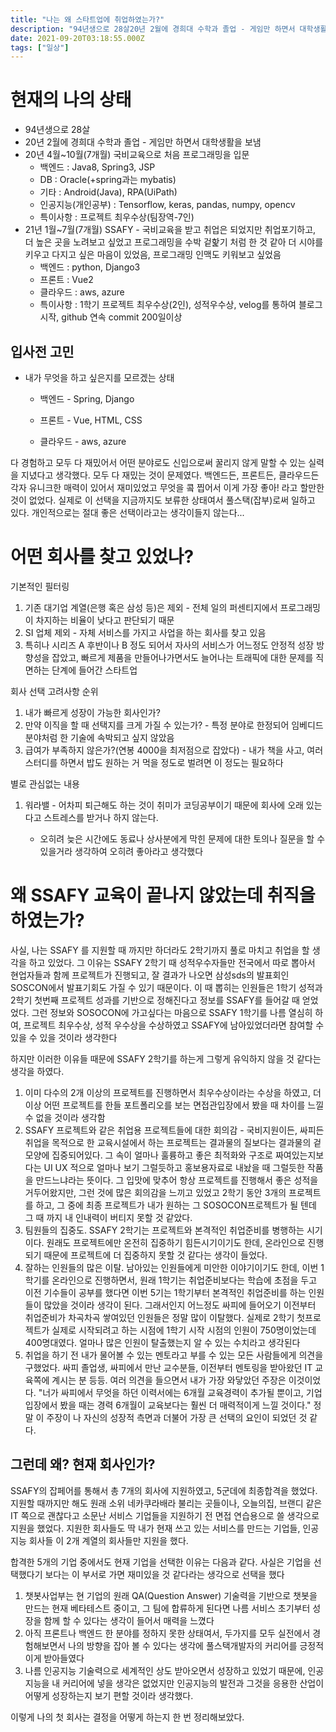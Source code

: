 ```yaml
---
title: "나는 왜 스타트업에 취업하였는가?"
description: "94년생으로 28살20년 2월에 경희대 수학과 졸업 - 게임만 하면서 대학생활을 보냄20년 4월~10월(7개월) 국비교육으로 처음 프로그래밍을 입문 백엔드 : Java8, Spring3, JSPDB : Oracle(+spring과는 mybatis)기타 : Android"
date: 2021-09-20T03:18:55.000Z
tags: ["일상"]
---
```

# 현재의 나의 상태

- 94년생으로 28살
- 20년 2월에 경희대 수학과 졸업 - 게임만 하면서 대학생활을 보냄
- 20년 4월~10월(7개월) 국비교육으로 처음 프로그래밍을 입문 
  - 백엔드 : Java8, Spring3, JSP
  - DB : Oracle(+spring과는 mybatis)
  - 기타 : Android(Java), RPA(UiPath)
  - 인공지능(개인공부) : Tensorflow, keras, pandas, numpy, opencv
  - 특이사항 : 프로젝트 최우수상(팀장역-7인)
- 21년 1월~7월(7개월) SSAFY - 국비교육을 받고 취업은 되었지만 취업포기하고, 더 높은 곳을 노려보고 싶었고 프로그래밍을 수박 겉핥기 처럼 한 것 같아 더 시야를 키우고 다지고 싶은 마음이 있었음, 프로그래밍 인맥도 키워보고 싶었음
  - 백엔드 : python, Django3
  - 프론트 : Vue2
  - 클라우드 : aws, azure
  - 특이사항 : 1학기 프로젝트 최우수상(2인), 성적우수상, velog를 통하여 블로그 시작, github 연속 commit 200일이상



## 입사전 고민

- 내가 무엇을 하고 싶은지를 모르겠는 상태

  - 백엔드 - Spring, Django

  - 프론트 - Vue, HTML, CSS
  - 클라우드 - aws, azure

다 경험하고 모두 다 재밌어서 어떤 분야로도 신입으로써 꿀리지 않게 말할 수 있는 실력을 지녔다고 생각했다. 모두 다 재밌는 것이 문제였다. 백엔드든, 프론트든, 클라우드든 각자 유니크한 매력이 있어서 재미있었고 무엇을 콬 찝어서 이게 가장 좋아! 라고 할만한 것이 없었다. 
실제로 이 선택을 지금까지도 보류한 상태여서 풀스택(잡부)로써 일하고 있다. 개인적으로는 절대 좋은 선택이라고는 생각이들지 않는다...

# 어떤 회사를 찾고 있었나?

기본적인 필터링

1. 기존 대기업 계열(은행 혹은 삼성 등)은 제외 - 전체 일의 퍼센티지에서 프로그래밍이 차지하는 비율이 낮다고 판단되기 때문
2. SI 업체 제외 - 자체 서비스를 가지고 사업을 하는 회사를 찾고 있음
3. 특히나 시리즈 A 후반이나 B 정도 되어서 자사의 서비스가 어느정도 안정적 성장 방향성을 잡았고, 빠르게 제품을 만들어나가면서도 늘어나는 트래픽에 대한 문제를 직면하는 단계에 들어간 스타트업



회사 선택 고려사항 순위

1. 내가 빠르게 성장이 가능한 회사인가?
2. 만약 이직을 할 때 선택지를 크게 가질 수 있는가? - 특정 분야로 한정되어 임베디드 분야처럼 한 기술에 속박되고 싶지 않았음
3. 급여가 부족하지 않은가?(연봉 4000을 최저점으로 잡았다) - 내가 책을 사고, 여러 스터디를 하면서 밥도 원하는 거 먹을 정도로 벌려면 이 정도는 필요하다



별로 관심없는 내용

1. 워라밸 - 어차피 퇴근해도 하는 것이 취미가 코딩공부이기 때문에 회사에 오래 있는다고 스트레스를 받거나 하지 않는다.

   - 오히려 늦은 시간에도 동료나 상사분에게 막힌 문제에 대한 토의나 질문을 할 수 있을거라 생각하여 오히려 좋아라고 생각했다

   

# 왜 SSAFY 교육이 끝나지 않았는데 취직을 하였는가?

사실, 나는 SSAFY 를 지원할 때 까지만 하더라도 2학기까지 풀로 마치고 취업을 할 생각을 하고 있었다. 그 이유는 SSAFY 2학기 때 성적우수자들만 전국에서 따로 뽑아서 현업자들과 함께 프로젝트가 진행되고, 잘 결과가 나오면 삼성sds의 발표회인 SOSCON에서 발표기회도 가질 수 있기 때문이다. 이 때 뽑히는 인원들은 1학기 성적과 2학기 첫번째 프로젝트 성과를 기반으로 정해진다고 정보를 SSAFY를 들어갈 때 얻었었다.  그런 정보와 SOSOCON에 가고싶다는 마음으로  SSAFY 1학기를 나름 열심히 하여, 프로젝트 최우수상, 성적 우수상을 수상하였고 SSAFY에 남아있었더라면 참여할 수 있을 수 있을 것이라 생각한다

하지만 이러한 이유들 때문에 SSAFY 2학기를 하는게 그렇게 유익하지 않을 것 같다는 생각을 하였다.

1. 이미 다수의 2개 이상의 프로젝트를 진행하면서 최우수상이라는 수상을 하였고, 더이상 어떤 프로젝트를 한들 포트폴리오를 보는 면접관입장에서 봤을 때 차이를 느낄 수 없을 것이라 생각함
2. SSAFY 프로젝트와 같은 취업용 프로젝트들에 대한 회의감 - 국비지원이든, 싸피든 취업을 목적으로 한 교육시설에서 하는 프로젝트는 결과물의 질보다는 결과물의 겉모양에 집중되어있다. 그 속이 얼마나 훌륭하고 좋은 최적화와 구조로 짜여있는지보다는 UI UX 적으로 얼마나 보기 그럴듯하고 홍보용자료로 내놨을 때 그럴듯한 작품을 만드느냐라는 뜻이다. 그 입맛에 맞추어 항상 프로젝트를 진행해서 좋은 성적을 거두어왔지만, 그런 것에 많은 회의감을 느끼고 있었고 2학기 동안 3개의 프로젝트를 하고, 그 중에 최종 프로젝트가 내가 원하는 그 SOSOCON프로젝트가 될 텐데 그 때 까지 내 인내력이 버티지 못할 것 같았다.
3. 팀원들의 집중도. SSAFY 2학기는 프로젝트와 본격적인 취업준비를 병행하는 시기이다. 원래도 프로젝트에만 온전히 집중하기 힘든시기이기도 한데, 온라인으로 진행되기 때문에 프로젝트에 더 집중하지 못할 것 같다는 생각이 들었다.
4. 잘하는 인원들의 많은 이탈. 남아있는 인원들에게 미안한 이야기이기도 한데, 이번 1학기를 온라인으로 진행하면서, 원래 1학기는 취업준비보다는 학습에 초점을 두고 이전 기수들이 공부를 했다면 이번 5기는 1학기부터 본격적인 취업준비를 하는 인원들이 많았을 것이라 생각이 된다. 그래서인지 어느정도 싸피에 들어오기 이전부터 취업준비가 차곡차곡 쌓여있던 인원들은 정말 많이 이탈했다. 실제로 2학기 첫프로젝트가 실제로 시작되려고 하는 시점에 1학기 시작 시점의 인원이 750명이었는데 400명대였다. 얼마나 많은 인원이 탈출했는지 알 수 있는 수치라고 생각된다
5. 취업을 하기 전 내가 물어볼 수 있는 멘토라고 부를 수 있는 모든 사람들에게 의견을 구했었다. 싸피 졸업생, 싸피에서 만난 교수분들, 이전부터 멘토링을 받아왔던 IT 교육쪽에 계시는 분 등등. 여러 의견을 들으면서 내가 가장 와닿았던 주장은 이것이었다. "너가 싸피에서 무엇을 하던 이력서에는 6개월 교육경력이 추가될 뿐이고, 기업 입장에서 봤을 때는 경력 6개월이 교육보다는 훨씬 더 매력적이게 느낄 것이다." 정말 이 주장이 나 자신의 성장적 측면과 더불어 가장 큰 선택의 요인이 되었던 것 같다. 



## 그런데 왜? 현재 회사인가?

SSAFY의 잡페어를 통해서 총 7개의 회사에 지원하였고, 5군데에 최종합격을 했었다. 지원할 때까지만 해도 원래 소위 네카쿠라배라 불리는 곳들이나, 오늘의집, 브랜디 같은 IT 쪽으로 괜찮다고 소문난 서비스 기업들을 지원하기 전 면접 연습용으로 쓸 생각으로 지원을 했었다.  지원한 회사들도 딱 내가 현재 쓰고 있는 서비스를 만드는 기업들, 인공지능 회사들 이 2개 계열의 회사들만 지원을 했다. 

합격한 5개의 기업 중에서도 현재 기업을 선택한 이유는 다음과 같다. 사실은 기업을 선택했다기 보다는 이 부서로 가면 재미있을 것 같다라는 생각으로 선택을 했다

1. 챗봇사업부는 현 기업의 원래 QA(Question Answer) 기술력을 기반으로 챗봇을 만드는 현재 베타테스트 중이고, 그 팀에 합류하게 된다면 나름 서비스 초기부터 성장을 함께 할 수 있다는 생각이 들어서 매력을 느꼈다
2. 아직 프론트나 백엔드 한 분야를 정하지 못한 상태여서, 두가지를 모두 실전에서 경험해보면서 나의 방향을 잡아 볼 수 있다는 생각에 풀스택개발자의 커리어를 긍정적이게 받아들였다
3. 나름 인공지능 기술력으로 세계적인 상도 받아오면서 성장하고 있었기 때문에, 인공지능을 내 커리어에 넣을 생각은 없었지만 인공지능의 발전과 그것을 응용한 산업이 어떻게 성장하는지 보기 편할 것이라 생각했다.

이렇게 나의 첫 회사는 결정을 어떻게 하는지 한 번 정리해보았다.